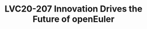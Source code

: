 ---
categories:
- lvc20
description: OpenEuler is an open source, free Linux distribution platform. The platform
  provides an open community for global developers to build an open, diversified,
  and architecture-inclusive software ecosystem. OpenEuler is also an innovative platform
  that encourages everyone to propose new ideas, explore new approaches, and practice
  new solutions. The openEuler project will launch the 20.09 version in September
  2020 includes a many new features. Dr Xiong Wei will introduce the new virtualization
  implementation platform, the new features in the iSula which is a container engine
  comply Open Container Initiative specification, a new project base OpenJDK and so
  on.
image: /assets/images/featured-images/lvc20/LVC20-207.png
session_id: LVC20-207
session_room: DataCenter
session_slot:
  end_time: 2020-09-23 10:55
  start_time: 2020-09-23 10:30
session_speakers:
- speaker_bio: Xiong Wei, joined Huawei in 2014, is now the 2012 laboratory Central
    Software Institute server operating system chief architect, openEuler technical
    committee member; Nankai University, doctor of engineering, in TurboLinux, WindRiver
    and other companies as R &amp;amp; D person in charge, has a long time OS, underlying
    software experience and technology accumulation; on the processor, architecture,
    OS, containers, etc. has a broad technical vision, initially established the Kunpeng
    basic software stack server OS, container engine and other infrastructure of the
    platform system of self-research.
  speaker_company: Huawei
  speaker_image: http://avatars.sched.co/4/51/3735276/avatar.jpg.320x320px.jpg?953
  speaker_name: Dr Wei Xiong
  speaker_position: OS architect
  speaker_role: attendee, speaker
session_track: Data Center
tag: session
tags: Data Center
title: LVC20-207 Innovation Drives the Future of openEuler
---